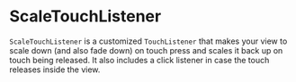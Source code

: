 # ScaleTouchListener
```ScaleTouchListener``` is a customized ```TouchListener``` that makes your view to scale down (and also fade down) on touch press and scales it back up on touch being released. It also includes a click listener in case the touch releases inside the view.
